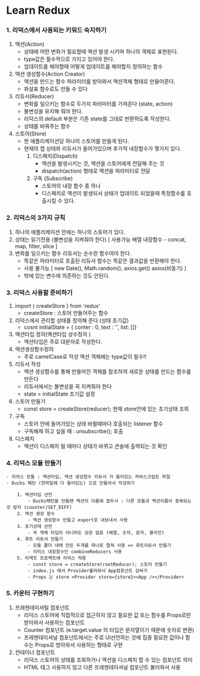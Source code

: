 # Learn Redux

### 1. 리덕스에서 사용되는 키워드 숙지하기

1. 액션(Action)
    - 상태에 어떤 변화가 필요할때 액션 발생 시키며 하나의 객체로 표현된다.
    - type값은 필수적으로 가지고 있어야 한다.
    - 업데이트를 해야할때 어떻게 업데이트를 해야할지 정의하는 함수
2. 액션 생성함수(Action Creator)
    - 액션을 만드는 함수 파라미터를 받아와서 액션객체 형태로 만들어준다.
    - 화살표 함수로도 만들 수 있다
3. 리듀서(Reducer)
    - 변화를 일으키는 함수로 두가지 파라미터를 가져온다 (state, action)
    - 불변성을 유지해 줘야 한다.
    - 리덕스의 default 부분은 기존 state를 그대로 반환하도록 작성한다.
    - 상태를 바꿔주는 함수
4. 스토어(Store)
    - 한 애플리케이션당 하나의 스토어를 만들게 된다.
    - 현재의 앱 상태와 리듀서가 들어가있으며 추가적 내장함수가 몇가지 있다.
        1. 디스패치(Dispatch)
            - 액션을 발생시키는 것, 액션을 스토어에게 전달해 주는 것
            - dispatch(action) 형태로 액션을 파라미터로 전달
        2. 구독 (Subscribe)
            - 스토어의 내장 함수 중 하나
            - 디스패치로 액션이 발생되서 상태가 업데이트 되었을때 특정함수를 호출시킬 수 있다.

### 2. 리덕스의 3가지 규칙

1. 하나의 애플리케이션 안에는 하나의 스토어가 있다.
2. 상태는 읽기전용 (불변성을 지켜줘야 한다) [ 사용가능 배열 내장함수 - concat, map, filter, slice ]
3. 변화를 일으키는 함수 리듀서는 순수한 함수여아 한다.
    - 똑같은 파라미터로 호출된 리듀서 함수는 똑같은 결과값을 반환해야 한다.
    - 사용 불가능 [ new Date(), Math.random(), axios.get() axios(비동기) ]
    - 밖에 있는 변수에 의존하는 것도 안된다.

### 3. 리덕스 사용할 준비하기

1. import { createStore } from 'redux'
    - createStore : 스토어 만들어주는 함수
2. 리덕스에서 관리할 상태를 정의해 준다 (상태 초기값)
    - cosnt initialState = { conter : 0, text : '', list: []}
3. 액션타입 정의(액션타입 상수정의 )
    - 액션타입은 주로 대문자로 작성한다.
4. 액션생성함수정의
    - 주로 camelCase로 작성 액션 객체에는 type값이 필수!!
5. 리듀서 작성
    - 액션 생성함수를 통해 만들어진 객체를 참조하여 새로운 상태를 만드는 함수를 만든다
    - 리듀서에서는 불변성을 꼭 지켜줘야 한다
    - state = initialState 초기값 설정
6. 스토어 만들기
    - const store = createStore(reducer); 현재 store안에 있는 초기상태 조회
7. 구독
    - 스토어 안에 들어가있는 상태 바뀔때마다 호출되는 listener 함수
    - 구독해제 하고 싶을 때 : unsubscribe(); 호출
8. 디스패치
    - 액션이 디스패치 될 때마다 상태가 바뀌고 콘솔에 출력되는 것 확인

### 4. 리덕스 모듈 만들기

    - 리덕스 모듈 : 액션타입, 액션 생성함수 리듀서 가 들어있는 자바스크립트 파일
    - Ducks 패턴 (한파일에 다 들어있는) 으로 만들어서 작성하기

        1. 액션타입 선언
            - Ducks패턴을 만들땐 액션의 이름에 접두사 : 다른 모듈과 액션이름이 중복되는 것 방지 (counter/SET_DIFF)
        2. 액션 생성 함수
            - 액션 생성함수 만들고 export로 내보내서 사용
        3. 초기상태 선언
            - 꼭 객체 타입이 아니어도 상관 없음 (배열, 숫자, 문자, 블리언)
        4. 루트 리듀서 만들기
            - 모듈 폴더 내에 만든 두개를 하나로 합쳐 사용 => 루트리듀서 만들기
            - 리덕스 내장함수인 combineReducers 사용
        5. 리액트 프로젝트에 리덕스 적용
            - const store = createStore(rootReducer); 스토어 만들기
            - index.js 에서 Provider불러와서 App컴포넌트 감싸기
            - Props 는 store <Provider store={store}><App /></Provider>

### 5. 카운터 구현하기

1. 프레젠테이셔털 컴포넌트
    - 리덕스 스토어에 직접적으로 접근하지 않고 필요한 값 또는 함수를 Props로만 받아와서 사용하는 컴포넌트
    - Counter 컴포넌트 (e.target.value 의 타입은 문자열이기 때문에 숫자로 변환)
    - 프레젠테이셔널 컴포넌트에서는 주로 UI선언하는 것에 집중 필요한 값이나 함수는 Props로 방아와서 사용하는 형태로 구현
2. 컨테이너 컴포넌트
    - 리덕스 스토어의 상태를 조회하거나 액션을 디스패치 할 수 있는 컴포넌트 의미
    - HTML 태그 사용하지 않고 다른 프레젠테이셔널 컴포넌트 불러와서 사용
